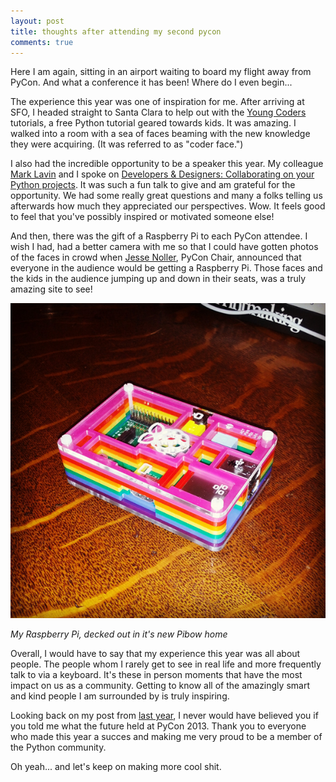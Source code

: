 ```yaml
---
layout: post
title: thoughts after attending my second pycon
comments: true
---
```


Here I am again, sitting in an airport waiting to board my flight away from PyCon. And what a conference it has been! Where do I even begin...

The experience this year was one of inspiration for me. After arriving at SFO, I headed straight to Santa Clara to help out with the [Young Coders](https://us.pycon.org/2013/events/letslearnpython/) tutorials, a free Python tutorial geared towards kids. It was amazing. I walked into a room with a sea of faces beaming with the new knowledge they were acquiring. (It was referred to as "coder face.")

I also had the incredible opportunity to be a speaker this year. My colleague [Mark Lavin](http://twitter.com/DrOhYes/) and I spoke on [Developers &amp; Designers: Collaborating on your Python projects](http://lanyrd.com/2013/pycon/scdyym/). It was such a fun talk to give and am grateful for the opportunity. We had some really great questions and many a folks telling us afterwards how much they appreciated our perspectives. Wow. It feels good to feel that you've possibly inspired or motivated someone else!

And then, there was the gift of a Raspberry Pi to each PyCon attendee. I wish I had, had a better camera with me so that I could have gotten photos of the faces in crowd when [Jesse Noller](http://twitter.com/jessenoller/), PyCon Chair, announced that everyone in the audience would be getting a Raspberry Pi. Those faces and the kids in the audience jumping up and down in their seats, was a truly amazing site to see! 

![Raspberry Pi inside of Pibow case](/static/images/raspberrypi.jpg)

*My Raspberry Pi, decked out in it's new Pibow home*

Overall, I would have to say that my experience this year was all about people. The people whom I rarely get to see in real life and more frequently talk to via a keyboard. It's these in person moments that have the most impact on us as a community. Getting to know all of the amazingly smart and kind people I am surrounded by is truly inspiring.

Looking back on my post from [last year](/blog/2012/mar/13/my-first-pycon/), I never would have believed you if you told me what the future held at PyCon 2013. Thank you to everyone who made this year a succes and making me very proud to be a member of the Python community.

Oh yeah... and let's keep on making more cool shit.
